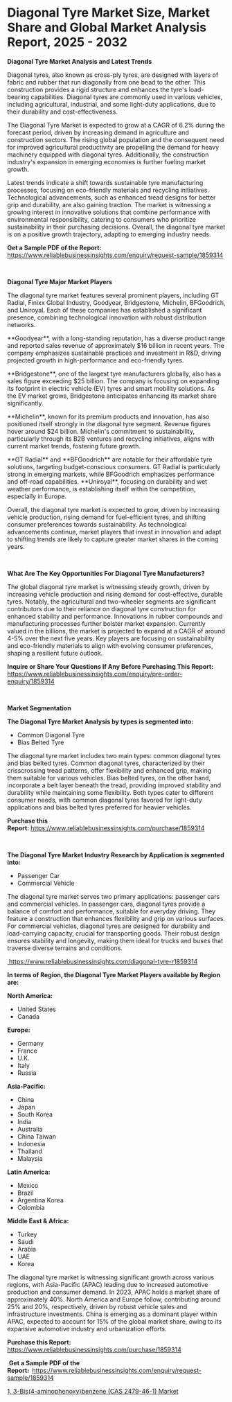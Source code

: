 <p><h1>Diagonal Tyre Market Size, Market Share and Global Market Analysis Report, 2025 - 2032</h1></p><p><strong>Diagonal Tyre Market Analysis and Latest Trends</strong></p>
<p><p>Diagonal tyres, also known as cross-ply tyres, are designed with layers of fabric and rubber that run diagonally from one bead to the other. This construction provides a rigid structure and enhances the tyre's load-bearing capabilities. Diagonal tyres are commonly used in various vehicles, including agricultural, industrial, and some light-duty applications, due to their durability and cost-effectiveness.</p><p>The Diagonal Tyre Market is expected to grow at a CAGR of 6.2% during the forecast period, driven by increasing demand in agriculture and construction sectors. The rising global population and the consequent need for improved agricultural productivity are propelling the demand for heavy machinery equipped with diagonal tyres. Additionally, the construction industry's expansion in emerging economies is further fueling market growth. </p><p>Latest trends indicate a shift towards sustainable tyre manufacturing processes, focusing on eco-friendly materials and recycling initiatives. Technological advancements, such as enhanced tread designs for better grip and durability, are also gaining traction. The market is witnessing a growing interest in innovative solutions that combine performance with environmental responsibility, catering to consumers who prioritize sustainability in their purchasing decisions. Overall, the diagonal tyre market is on a positive growth trajectory, adapting to emerging industry needs.</p></p>
<p><strong>Get a Sample PDF of the Report:&nbsp;</strong> <a href="https://www.reliablebusinessinsights.com/enquiry/request-sample/1859314?utm_campaign=3276&utm_medium=2&utm_source=Github&utm_content=ia&utm_term=30032025&utm_id=diagonal-tyre">https://www.reliablebusinessinsights.com/enquiry/request-sample/1859314</a></p>
<p>&nbsp;</p>
<p><strong>Diagonal Tyre Major Market Players</strong></p>
<p><p>The diagonal tyre market features several prominent players, including GT Radial, Finixx Global Industry, Goodyear, Bridgestone, Michelin, BFGoodrich, and Uniroyal. Each of these companies has established a significant presence, combining technological innovation with robust distribution networks.</p><p>**Goodyear**, with a long-standing reputation, has a diverse product range and reported sales revenue of approximately $16 billion in recent years. The company emphasizes sustainable practices and investment in R&D, driving projected growth in high-performance and eco-friendly tyres.</p><p>**Bridgestone**, one of the largest tyre manufacturers globally, also has a sales figure exceeding $25 billion. The company is focusing on expanding its footprint in electric vehicle (EV) tyres and smart mobility solutions. As the EV market grows, Bridgestone anticipates enhancing its market share significantly.</p><p>**Michelin**, known for its premium products and innovation, has also positioned itself strongly in the diagonal tyre segment. Revenue figures hover around $24 billion. Michelin's commitment to sustainability, particularly through its B2B ventures and recycling initiatives, aligns with current market trends, fostering future growth.</p><p>**GT Radial** and **BFGoodrich** are notable for their affordable tyre solutions, targeting budget-conscious consumers. GT Radial is particularly strong in emerging markets, while BFGoodrich emphasizes performance and off-road capabilities. **Uniroyal**, focusing on durability and wet weather performance, is establishing itself within the competition, especially in Europe.</p><p>Overall, the diagonal tyre market is expected to grow, driven by increasing vehicle production, rising demand for fuel-efficient tyres, and shifting consumer preferences towards sustainability. As technological advancements continue, market players that invest in innovation and adapt to shifting trends are likely to capture greater market shares in the coming years.</p></p>
<p>&nbsp;</p>
<p><strong>What Are The Key Opportunities For Diagonal Tyre Manufacturers?</strong></p>
<p><p>The global diagonal tyre market is witnessing steady growth, driven by increasing vehicle production and rising demand for cost-effective, durable tyres. Notably, the agricultural and two-wheeler segments are significant contributors due to their reliance on diagonal tyre construction for enhanced stability and performance. Innovations in rubber compounds and manufacturing processes further bolster market expansion. Currently valued in the billions, the market is projected to expand at a CAGR of around 4-5% over the next five years. Key players are focusing on sustainability and eco-friendly materials to align with evolving consumer preferences, shaping a resilient future outlook.</p></p>
<p><strong>Inquire or Share Your Questions If Any Before Purchasing This Report:</strong> <a href="https://www.reliablebusinessinsights.com/enquiry/pre-order-enquiry/1859314?utm_campaign=3276&utm_medium=2&utm_source=Github&utm_content=ia&utm_term=30032025&utm_id=diagonal-tyre">https://www.reliablebusinessinsights.com/enquiry/pre-order-enquiry/1859314</a></p>
<p>&nbsp;</p>
<p><strong>Market Segmentation</strong></p>
<p><strong>The Diagonal Tyre Market Analysis by types is segmented into:</strong></p>
<p><ul><li>Common Diagonal Tyre</li><li>Bias Belted Tyre</li></ul></p>
<p><p>The diagonal tyre market includes two main types: common diagonal tyres and bias belted tyres. Common diagonal tyres, characterized by their crisscrossing tread patterns, offer flexibility and enhanced grip, making them suitable for various vehicles. Bias belted tyres, on the other hand, incorporate a belt layer beneath the tread, providing improved stability and durability while maintaining some flexibility. Both types cater to different consumer needs, with common diagonal tyres favored for light-duty applications and bias belted tyres preferred for heavier vehicles.</p></p>
<p><strong>Purchase this Report:&nbsp;</strong><a href="https://www.reliablebusinessinsights.com/purchase/1859314?utm_campaign=3276&utm_medium=2&utm_source=Github&utm_content=ia&utm_term=30032025&utm_id=diagonal-tyre">https://www.reliablebusinessinsights.com/purchase/1859314</a></p>
<p>&nbsp;</p>
<p><strong>The Diagonal Tyre Market Industry Research by Application is segmented into:</strong></p>
<p><ul><li>Passenger Car</li><li>Commercial Vehicle</li></ul></p>
<p><p>The diagonal tyre market serves two primary applications: passenger cars and commercial vehicles. In passenger cars, diagonal tyres provide a balance of comfort and performance, suitable for everyday driving. They feature a construction that enhances flexibility and grip on various surfaces. For commercial vehicles, diagonal tyres are designed for durability and load-carrying capacity, crucial for transporting goods. Their robust design ensures stability and longevity, making them ideal for trucks and buses that traverse diverse terrains and conditions.</p></p>
<p><a href="https://www.reliablebusinessinsights.com/diagonal-tyre-r1859314?utm_campaign=3276&utm_medium=2&utm_source=Github&utm_content=ia&utm_term=30032025&utm_id=diagonal-tyre">&nbsp;https://www.reliablebusinessinsights.com/diagonal-tyre-r1859314</a></p>
<p><strong>In terms of Region, the Diagonal Tyre Market Players available by Region are:</strong></p>
<p>
    <p> <strong> North America: </strong>
        <ul>
            <li>United States</li>
            <li>Canada</li>
        </ul>
        </p> 
    <p> <strong> Europe: </strong>
        <ul>
            <li>Germany</li>
            <li>France</li>
            <li>U.K.</li>
            <li>Italy</li>
            <li>Russia</li>
        </ul>
        </p> 
    <p> <strong> Asia-Pacific: </strong>
        <ul>
            <li>China</li>
            <li>Japan</li>
            <li>South Korea</li>
            <li>India</li>
            <li>Australia</li>
            <li>China Taiwan</li>
            <li>Indonesia</li>
            <li>Thailand</li>
            <li>Malaysia</li>
        </ul>
        </p> 
    <p> <strong> Latin America: </strong>
        <ul>
            <li>Mexico</li>
            <li>Brazil</li>
            <li>Argentina Korea</li>
            <li>Colombia</li>
        </ul>
        </p> 
    <p> <strong> Middle East & Africa: </strong>
        <ul>
            <li>Turkey</li>
            <li>Saudi</li>
            <li>Arabia</li>
            <li>UAE</li>
            <li>Korea</li>
        </ul>
    </p>
    </p>
<p><p>The diagonal tyre market is witnessing significant growth across various regions, with Asia-Pacific (APAC) leading due to increased automotive production and consumer demand. In 2023, APAC holds a market share of approximately 40%. North America and Europe follow, contributing around 25% and 20%, respectively, driven by robust vehicle sales and infrastructure investments. China is emerging as a dominant player within APAC, expected to account for 15% of the global market share, owing to its expansive automotive industry and urbanization efforts.</p></p>
<p><strong>Purchase this Report: </strong><a href="https://www.reliablebusinessinsights.com/purchase/1859314?utm_campaign=3276&utm_medium=2&utm_source=Github&utm_content=ia&utm_term=30032025&utm_id=diagonal-tyre">https://www.reliablebusinessinsights.com/purchase/1859314</a></p>
<p>&nbsp;<strong>Get a Sample PDF of the Report:&nbsp;&nbsp;</strong><a href="https://www.reliablebusinessinsights.com/enquiry/request-sample/1859314?utm_campaign=3276&utm_medium=2&utm_source=Github&utm_content=ia&utm_term=30032025&utm_id=diagonal-tyre">https://www.reliablebusinessinsights.com/enquiry/request-sample/1859314</a></p>
<p><strong></strong></p>
<p><p><a href="https://github.com/sirayedantte/Market-Research-Report-List-1/blob/main/1-3-bis4-aminophenoxybenzene-cas-2479-46-1-market.md?utm_campaign=3276&utm_medium=2&utm_source=Github&utm_content=ia&utm_term=30032025&utm_id=diagonal-tyre">1, 3-Bis(4-aminophenoxy)benzene (CAS 2479-46-1) Market</a></p></p>